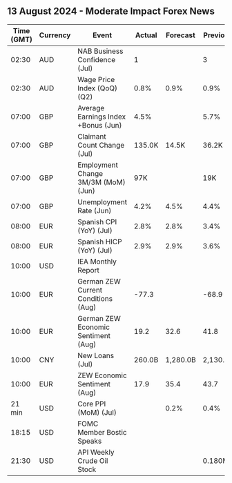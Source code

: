 ## 13 August 2024 - Moderate Impact Forex News

| Time (GMT) | Currency | Event | Actual | Forecast | Previous |
|------|----------|-------|--------|----------|----------|
| 02:30 | AUD | NAB Business Confidence (Jul) | 1 |  | 3 |
| 02:30 | AUD | Wage Price Index (QoQ) (Q2) | 0.8% | 0.9% | 0.9% |
| 07:00 | GBP | Average Earnings Index +Bonus (Jun) | 4.5% |  | 5.7% |
| 07:00 | GBP | Claimant Count Change (Jul) | 135.0K | 14.5K | 36.2K |
| 07:00 | GBP | Employment Change 3M/3M (MoM) (Jun) | 97K |  | 19K |
| 07:00 | GBP | Unemployment Rate (Jun) | 4.2% | 4.5% | 4.4% |
| 08:00 | EUR | Spanish CPI (YoY) (Jul) | 2.8% | 2.8% | 3.4% |
| 08:00 | EUR | Spanish HICP (YoY) (Jul) | 2.9% | 2.9% | 3.6% |
| 10:00 | USD | IEA Monthly Report |  |  |  |
| 10:00 | EUR | German ZEW Current Conditions (Aug) | -77.3 |  | -68.9 |
| 10:00 | EUR | German ZEW Economic Sentiment (Aug) | 19.2 | 32.6 | 41.8 |
| 10:00 | CNY | New Loans (Jul) | 260.0B | 1,280.0B | 2,130.0B |
| 10:00 | EUR | ZEW Economic Sentiment (Aug) | 17.9 | 35.4 | 43.7 |
| 21 min | USD | Core PPI (MoM) (Jul) |  | 0.2% | 0.4% |
| 18:15 | USD | FOMC Member Bostic Speaks |  |  |  |
| 21:30 | USD | API Weekly Crude Oil Stock |  |  | 0.180M |
